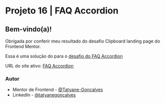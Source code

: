 # Projeto 16 | FAQ Accordion
## Bem-vindo(a)!
Obrigada por conferir meu resultado do desafio Clipboard landing page do Frontend Mentor.

Essa é uma solução do para o [desafio do FAQ Accordion](https://www.frontendmentor.io/challenges/faq-accordion-wyfFdeBwBz)

URL do site ativo: [FAQ Accordion](https://tatyane-goncalves.github.io/Proj.16-FAQ-Accordion/)

### Autor
- Mentor de Frontend - [@Tatyane-Goncalves](https://www.frontendmentor.io/profile/Tatyane-Goncalves)
- LinkedIn - [@tatyanegoncalves](https://www.linkedin.com/in/tatyanegoncalves/)